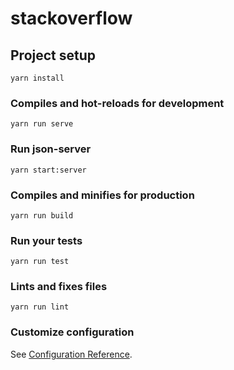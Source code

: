# stackoverflow

## Project setup
```
yarn install
```

### Compiles and hot-reloads for development
```
yarn run serve
```

### Run json-server
```
yarn start:server
```

### Compiles and minifies for production
```
yarn run build
```

### Run your tests
```
yarn run test
```

### Lints and fixes files
```
yarn run lint
```

### Customize configuration
See [Configuration Reference](https://cli.vuejs.org/config/).
